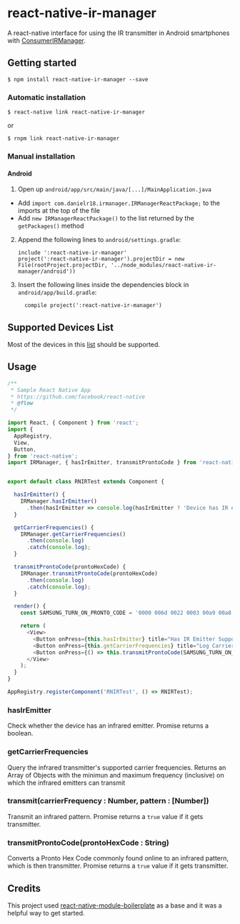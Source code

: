 # react-native-ir-manager

A react-native interface for using the IR transmitter in Android smartphones with [ConsumerIRManager](https://developer.android.com/reference/android/hardware/ConsumerIrManager.html). 

## Getting started

`$ npm install react-native-ir-manager --save`

### Automatic installation

`$ react-native link react-native-ir-manager`

or

`$ rnpm link react-native-ir-manager`

### Manual installation

#### Android

1. Open up `android/app/src/main/java/[...]/MainApplication.java`
  - Add `import com.danielr18.irmanager.IRManagerReactPackage;` to the imports at the top of the file
  - Add `new IRManagerReactPackage()` to the list returned by the `getPackages()` method
2. Append the following lines to `android/settings.gradle`:
  	```
  	include ':react-native-ir-manager'
    project(':react-native-ir-manager').projectDir = new File(rootProject.projectDir, '../node_modules/react-native-ir-manager/android'))
  	```
3. Insert the following lines inside the dependencies block in `android/app/build.gradle`:
  	```
      compile project(':react-native-ir-manager')
  	```

## Supported Devices List

Most of the devices in this [list](https://en.wikipedia.org/wiki/List_of_devices_with_IR_blaster#Smartphones) should be supported.


## Usage

```js
/**
 * Sample React Native App
 * https://github.com/facebook/react-native
 * @flow
 */

import React, { Component } from 'react';
import {
  AppRegistry,
  View,
  Button,
} from 'react-native';
import IRManager, { hasIrEmitter, transmitProntoCode } from 'react-native-ir-manager';


export default class RNIRTest extends Component {

  hasIrEmitter() {
    IRManager.hasIrEmitter()
      .then(hasIrEmitter => console.log(hasIrEmitter ? 'Device has IR emitter' : "Device doesn't have IR emitter"));
  }

  getCarrierFrequencies() {
    IRManager.getCarrierFrequencies()
      .then(console.log)
      .catch(console.log);
  }

  transmitProntoCode(prontoHexCode) {
    IRManager.transmitProntoCode(prontoHexCode)
      .then(console.log)
      .catch(console.log);
  }

  render() {
    const SAMSUNG_TURN_ON_PRONTO_CODE = '0000 006d 0022 0003 00a9 00a8 0015 003f 0015 003f 0015 003f 0015 0015 0015 0015 0015 0015 0015 0015 0015 0015 0015 003f 0015 003f 0015 003f 0015 0015 0015 0015 0015 0015 0015 0015 0015 0015 0015 0015 0015 003f 0015 0015 0015 0015 0015 0015 0015 0015 0015 0015 0015 0015 0015 0040 0015 0015 0015 003f 0015 003f 0015 003f 0015 003f 0015 003f 0015 003f 0015 0702 00a9 00a8 0015 0015 0015 0e6e';

    return (
      <View>
        <Button onPress={this.hasIrEmitter} title="Has IR Emitter Support?" />
        <Button onPress={this.getCarrierFrequencies} title="Log Carrier Frequencies" />
        <Button onPress={() => this.transmitProntoCode(SAMSUNG_TURN_ON_PRONTO_CODE)} title="Turn on Samsung TV" />
      </View>
    );
  }
}

AppRegistry.registerComponent('RNIRTest', () => RNIRTest);
```

### hasIrEmitter
Check whether the device has an infrared emitter. Promise returns a boolean.

### getCarrierFrequencies
Query the infrared transmitter's supported carrier frequencies. Returns an Array of Objects with the minimun and maximum frequency (inclusive) on which the infrared emitters can transmit  

### transmit(carrierFrequency : Number, pattern : [Number])
Transmit an infrared pattern. Promise returns a `true` value if it gets transmitter.

### transmitProntoCode(prontoHexCode : String)
Converts a Pronto Hex Code commonly found online to an infrared pattern, which is then transmitter. Promise returns a `true` value if it gets transmitter.

## Credits

This project used [react-native-module-boilerplate](https://github.com/tipsi/react-native-module-boilerplate) as a base and it was a helpful way to get started.